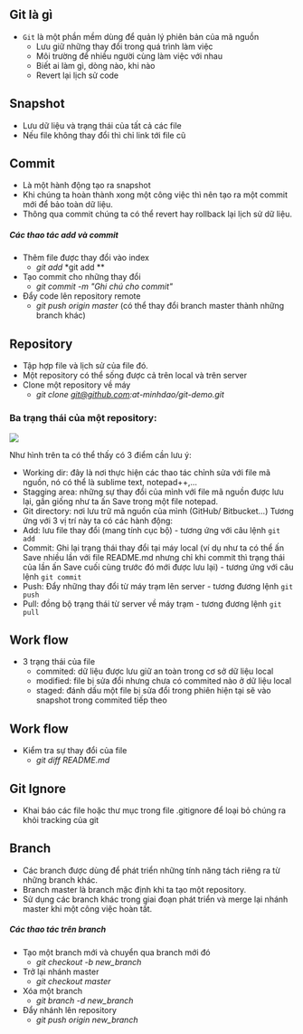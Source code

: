 ## Git là gì
- `Git` là một phần mềm dùng để quản lý phiên bản của mã nguồn
    <ul>
    <li>Lưu giữ những thay đổi trong quá trình làm việc</li>
    <li>Môi trường để nhiều người cùng làm việc với nhau</li>
    <li>Biết ai làm gì, dòng nào, khi nào</li>
    <li>Revert lại lịch sử code</li>
    </ul>
## Snapshot
- Lưu dữ liệu và trạng thái của tất cả các file
- Nếu file không thay đổi thì chỉ link tới file cũ
## Commit
- Là một hành động tạo ra snapshot
- Khi chúng ta hoàn thành xong một công việc thì nên tạo ra một commit mới để bảo toàn dữ liệu.
- Thông qua commit chúng ta có thể revert hay rollback lại lịch sử dữ liệu.
##### Các thao tác add và commit
- Thêm file được thay đổi vào index
    - *git add <ten-tap-tin>*
    *git add **
- Tạo commit cho những thay đổi
    - *git commit -m "Ghi chú cho commit"*
- Đẩy code lên repository remote
    - *git push origin master* (có thể thay đổi branch master thành những branch khác)
## Repository
- Tập hợp file và lịch sử của file đó.
- Một repository có thể sống được cả trên local và trên server
- Clone một repository về máy
    - *git clone git@github.com:at-minhdao/git-demo.git*
### Ba trạng thái của một repository:
<img src=http://i.imgur.com/qkmdJSR.png>

Như hình trên ta có thể thấy có 3 điểm cần lưu ý:

- Working dir: đây là nơi thực hiện các thao tác chỉnh sửa với file mã nguồn, nó có thể là sublime text, notepad++,...
- Stagging area: những sự thay đổi của mình với file mã nguồn được lưu lại, gần giống như ta ấn Save trong một file notepad.
- Git directory: nơi lưu trữ mã nguồn của mình (GitHub/ Bitbucket...)
Tương ứng với 3 vị trí này ta có các hành động:
- Add: lưu file thay đổi (mang tính cục bộ) - tương ứng với câu lệnh `git add`
- Commit: Ghi lại trạng thái thay đổi tại máy local (ví dụ như ta có thể ấn Save nhiều lần với file README.md nhưng chỉ khi commit thì trạng thái của lần ấn Save cuối cùng trước đó mới được lưu lại) - tương ứng với câu lệnh `git commit`
- Push: Đẩy những thay đổi từ máy trạm lên server - tương đương lệnh `git push`
- Pull: đồng bộ trạng thái từ server về máy trạm - tương đương lệnh `git pull`
## Work flow
- 3 trạng thái của file
    <ul>
    <li>commited: dữ liệu được lưu giữ an toàn trong cơ sở dữ liệu local</li>
    <li>modified: file bị sửa đổi nhưng chưa có commited nào ở dữ liệu local</li>
    <li>staged: đánh dấu một file bị sửa đổi trong phiên hiện tại sẽ vào snapshot trong commited tiếp theo</li>
    </ul>

## Work flow
- Kiểm tra sự thay đổi của file
    - *git diff README.md*

## Git Ignore
- Khai báo các file hoặc thư mục trong file .gitignore để loại bỏ chúng ra khỏi tracking của git

## Branch
- Các branch được dùng để phát triển những tính năng tách riêng ra từ những branch khác.
- Branch master là branch mặc định khi ta tạo một repository.
- Sử dụng các branch khác trong giai đoạn phát triển và merge lại nhánh master khi một công việc hoàn tất.
##### Các thao tác trên branch
- Tạo một branch mới và chuyển qua branch mới đó
	- *git checkout -b new_branch*
- Trở lại nhánh master
	- *git checkout master*
- Xóa một branch 
	- *git branch -d new_branch*
- Đẩy nhánh lên repository
	- *git push origin new_branch* 